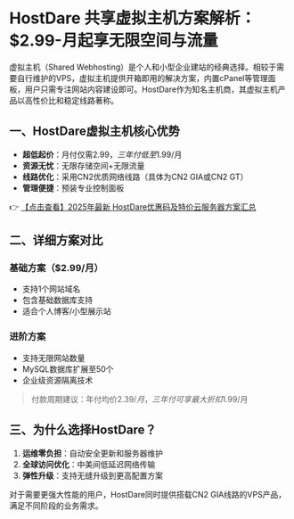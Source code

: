 # HostDare 共享虚拟主机方案解析：$2.99-月起享无限空间与流量

虚拟主机（Shared Webhosting）是个人和小型企业建站的经典选择。相较于需要自行维护的VPS，虚拟主机提供开箱即用的解决方案，内置cPanel等管理面板，用户只需专注网站内容建设即可。HostDare作为知名主机商，其虚拟主机产品以高性价比和稳定线路著称。

## 一、HostDare虚拟主机核心优势

- **超低起价**：月付仅需$2.99，三年付低至$1.99/月
- **资源无忧**：无限存储空间+无限流量
- **线路优化**：采用CN2优质网络线路（具体为CN2 GIA或CN2 GT）
- **管理便捷**：预装专业控制面板

👉 [【点击查看】2025年最新 HostDare优惠码及特价云服务器方案汇总](https://bit.ly/hostdare)

## 二、详细方案对比

### 基础方案（$2.99/月）
- 支持1个网站域名
- 包含基础数据库支持
- 适合个人博客/小型展示站

### 进阶方案
- 支持无限网站数量
- MySQL数据库扩展至50个
- 企业级资源隔离技术

> 付款周期建议：年付均价$2.39/月，三年付可享最大折扣$1.99/月

## 三、为什么选择HostDare？

1. **运维零负担**：自动安全更新和服务器维护
2. **全球访问优化**：中美间低延迟网络传输
3. **弹性升级**：支持无缝升级到更高配置方案

对于需要更强大性能的用户，HostDare同时提供搭载CN2 GIA线路的VPS产品，满足不同阶段的业务需求。